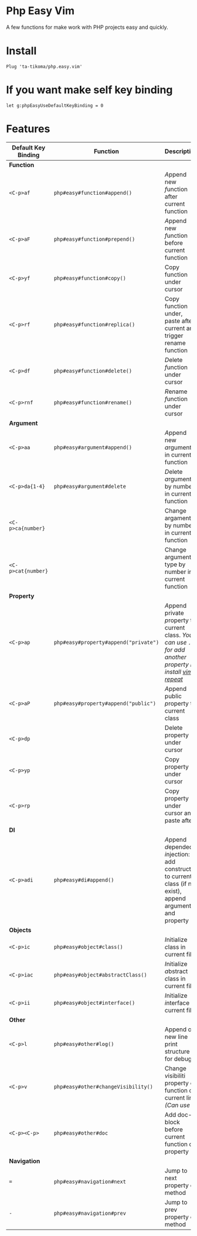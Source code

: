 # Php Easy Vim

A few functions for make work with PHP projects easy and quickly.

# Install

```vim
Plug 'ta-tikoma/php.easy.vim'
```

# If you want make self key binding

```vim
let g:phpEasyUseDefaultKeyBinding = 0
```

# Features

| Default Key Binding | Function | Description | Done |
| --- | --- | --- | --- |
| **Function** |||
| `<C-p>af` | `php#easy#function#append()` | *A*ppend new *f*unction after current function | ✅ |
| `<C-p>aF` | `php#easy#function#prepend()` | *A*ppend new *f*unction before current function | ✅ |
| `<C-p>yf` | `php#easy#function#copy()` | Copy function under cursor | ✅ |
| `<C-p>rf` | `php#easy#function#replica()` | Copy function under, paste after current and trigger rename function | ✅ |
| `<C-p>df` | `php#easy#function#delete()` | *D*elete *f*unction under cursor | ✅ |
| `<C-p>rnf` | `php#easy#function#rename()` | *R*e*n*ame *f*unction under cursor | ✅ |
| **Argument** |||
| `<C-p>aa` | `php#easy#argument#append()` | *A*ppend new *a*rgument in current function | ✅ |
| `<C-p>da{1-4}` | `php#easy#argument#delete` | *D*elete *a*rgument by number in current function | ✅ |
| `<C-p>ca{number}` | | Change argament by number in current function | |
| `<C-p>cat{number}` | | Change argument type by number in current function | |
| **Property** |||
| `<C-p>ap` | `php#easy#property#append("private")` | *A*ppend private *p*roperty to current class. *You can use `.` for add another property if install [vim-repeat](https://github.com/tpope/vim-repeat)* | ✅ |
| `<C-p>aP` | `php#easy#property#append("public")` | *A*ppend public *p*roperty to current class | ✅ |
| `<C-p>dp` | | Delete property under cursor | |
| `<C-p>yp` | | Copy property under cursor | |
| `<C-p>rp` | | Copy property under cursor and paste after | |
| **DI** |||
| `<C-p>adi` | `php#easy#di#append()` | *A*ppend *d*epended *i*njection: add constructor to current class (if not exist), append argument and property | ✅ |
| **Objects** |||
| `<C-p>ic` | `php#easy#object#class()` | *I*nitialize *c*lass in current file | ✅ |
| `<C-p>iac` | `php#easy#object#abstractClass()` |  *I*nitialize *a*bstract *c*lass in current file | ✅ |
| `<C-p>ii` | `php#easy#object#interface()` | *I*nitialize *i*nterface in current file | ✅ |
| **Other** |||
| `<C-p>l` | `php#easy#other#log()` | Append on new line print structure for debug | ✅ |
| `<C-p>v` | `php#easy#other#changeVisibility()` | Change *v*isibiliti property or function on current line *(Can use `.`)* | ✅ |
| `<C-p><C-p>` | `php#easy#other#doc` | Add doc-block before current function or property | ✅ |
| **Navigation** |||
| `=` | `php#easy#navigation#next` | Jump to next property or method | ✅ |
| `-` | `php#easy#navigation#prev` | Jump to prev property or method | ✅ |
